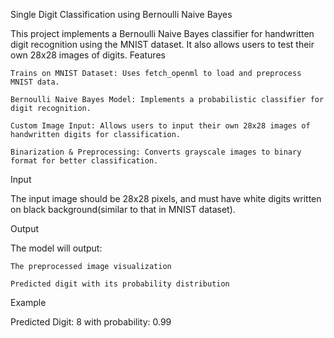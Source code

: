Single Digit Classification using Bernoulli Naive Bayes

This project implements a Bernoulli Naive Bayes classifier for handwritten digit recognition using the MNIST dataset. It also allows users to test their own 28x28 images of digits.
Features

    Trains on MNIST Dataset: Uses fetch_openml to load and preprocess MNIST data.

    Bernoulli Naive Bayes Model: Implements a probabilistic classifier for digit recognition.

    Custom Image Input: Allows users to input their own 28x28 images of handwritten digits for classification.

    Binarization & Preprocessing: Converts grayscale images to binary format for better classification.

Input

The input image should be 28x28 pixels, and must have white digits written on black background(similar to that in MNIST dataset).

Output

The model will output:

    The preprocessed image visualization

    Predicted digit with its probability distribution

Example

Predicted Digit: 8 with probability: 0.99
